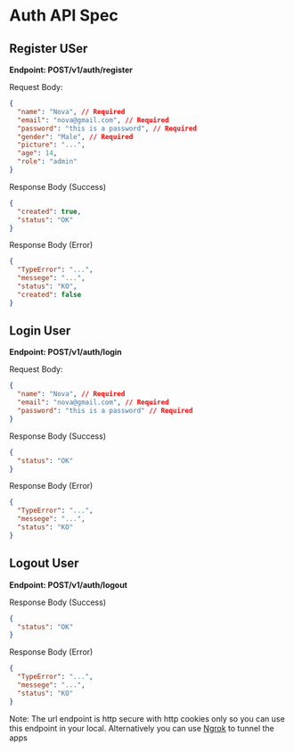 # Auth API Spec

## Register USer

**Endpoint: POST/v1/auth/register**

Request Body:

```json
{
  "name": "Nova", // Required
  "email": "nova@gmail.com", // Required
  "password": "this is a password", // Required
  "gender": "Male", // Required
  "picture": "...",
  "age": 14,
  "role": "admin"
}
```

Response Body (Success)

```json
{
  "created": true,
  "status": "OK"
}
```

Response Body (Error)

```json
{
  "TypeError": "...",
  "messege": "...",
  "status": "KO",
  "created": false
}
```

## Login User

**Endpoint: POST/v1/auth/login**

Request Body:

```json
{
  "name": "Nova", // Required
  "email": "nova@gmail.com", // Required
  "password": "this is a password" // Required
}
```

Response Body (Success)

```json
{
  "status": "OK"
}
```

Response Body (Error)

```json
{
  "TypeError": "...",
  "messege": "...",
  "status": "KO"
}
```

## Logout User

**Endpoint: POST/v1/auth/logout**

Response Body (Success)

```json
{
  "status": "OK"
}
```

Response Body (Error)

```json
{
  "TypeError": "...",
  "messege": "...",
  "status": "KO"
}
```

Note: The url endpoint is http secure with http cookies only so you can use this endpoint in your local. Alternatively you can use [Ngrok](https://ngrok.com) to tunnel the apps
